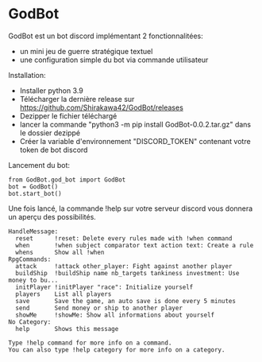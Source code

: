 # GodBot

GodBot est un bot discord implémentant 2 fonctionnalitées:
  - un mini jeu de guerre stratégique textuel
  - une configuration simple du bot via commande utilisateur

Installation:
- Installer python 3.9
- Télécharger la dernière release sur https://github.com/Shirakawa42/GodBot/releases
- Dezipper le fichier téléchargé
- lancer la commande "python3 -m pip install GodBot-0.0.2.tar.gz" dans le dossier dezippé
- Créer la variable d'environnement "DISCORD_TOKEN" contenant votre token de bot discord

Lancement du bot:
```
from GodBot.god_bot import GodBot
bot = GodBot()
bot.start_bot()
```

Une fois lancé, la commande !help sur votre serveur discord vous donnera un aperçu des possibilités.

```
HandleMessage:
  reset      !reset: Delete every rules made with !when command
  when       !when subject comparator text action text: Create a rule
  whens      Show all !when
RpgCommands:
  attack     !attack other_player: Fight against another player
  buildShip  !buildShip name nb_targets tankiness investment: Use money to bu...
  initPlayer !initPlayer "race": Initialize yourself
  players    List all players
  save       Save the game, an auto save is done every 5 minutes
  send       Send money or ship to another player
  showMe     !showMe: Show all informations about yourself
​No Category:
  help       Shows this message

Type !help command for more info on a command.
You can also type !help category for more info on a category.
```
